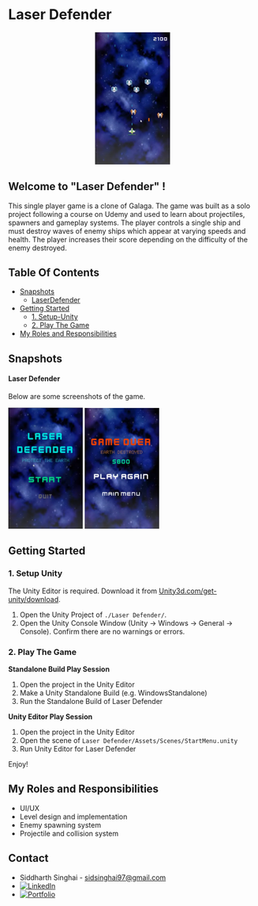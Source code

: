 Laser Defender
===========
<div align="center">
    <img width="30%" src="Gameplay.png">
</div>

## Welcome to "Laser Defender" !

This single player game is a clone of Galaga. The game was built as a solo project following a course on Udemy and used to learn about projectiles, spawners and gameplay systems. The player controls a single ship and must destroy waves of enemy ships which appear at varying speeds and health. The player increases their score depending on the difficulty of the enemy destroyed.

## Table Of Contents

- [Snapshots](#Snapshots)
    + [LaserDefender](#Laser-Defender)
- [Getting Started](#getting-started)
    + [1. Setup-Unity](#1-Setup-Unity)
    + [2. Play The Game](#2-play-The-Game)
- [My Roles and Responsibilities](#my-roles-and-responsibilities)

## Snapshots

#### Laser Defender

Below are some screenshots of the game.

<img width="30%" src="StartScreen.png">
<img width="30%" src="GameOver.png">

## Getting Started

### 1. Setup Unity

The Unity Editor is required. Download it from <a href="https://unity3d.com/get-unity/download">Unity3d.com/get-unity/download</a>.

1. Open the Unity Project of `./Laser Defender/`.
2. Open the Unity Console Window (Unity → Windows → General → Console). Confirm there are no warnings or errors.

### 2. Play The Game

**Standalone Build Play Session**
1. Open the project in the Unity Editor
2. Make a Unity Standalone Build (e.g. WindowsStandalone)
3. Run the Standalone Build of Laser Defender

**Unity Editor Play Session**
1. Open the project in the Unity Editor
2. Open the scene of `Laser Defender/Assets/Scenes/StartMenu.unity`
3. Run Unity Editor for Laser Defender

Enjoy!

## My Roles and Responsibilities

- UI/UX
- Level design and implementation
- Enemy spawning system
- Projectile and collision system

## Contact

* Siddharth Singhai - sidsinghai97@gmail.com
* [![LinkedIn][linkedin-shield]][linkedin-url]
* [![Portfolio][portfolioIcon-url]][portfolio-url]

[linkedin-shield]: https://img.shields.io/badge/-LinkedIn-black.svg?style=for-the-badge&logo=linkedin&colorB=555
[linkedin-url]: https://www.linkedin.com/in/siddharthsinghai97/
[portfolioIcon-url]: https://img.shields.io/badge/-Portfolio-brightgreen
[portfolio-url]: https://sidsinghai97.wixsite.com/portfolio
